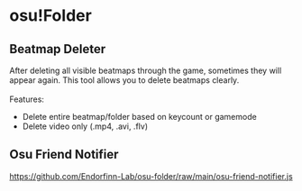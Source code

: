 # osu!Folder

## Beatmap Deleter
After deleting all visible beatmaps through the game, sometimes they will appear again. This tool allows you to delete beatmaps clearly. <br> <br>
Features: 
- Delete entire beatmap/folder based on keycount or gamemode
- Delete video only (.mp4, .avi, .flv)

## Osu Friend Notifier
https://github.com/Endorfinn-Lab/osu-folder/raw/main/osu-friend-notifier.js
